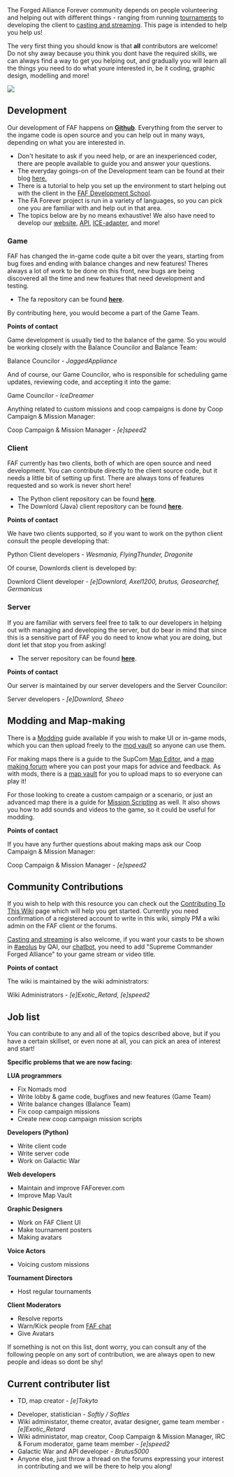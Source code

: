 The Forged Alliance Forever community depends on people volunteering and
helping out with different things - ranging from running
[tournaments](Tournaments "wikilink") to developing the client to
[casting and
streaming](http://forums.faforever.com/forums//viewtopic.php?f=2&t=8199).
This page is intended to help you help us!

The very first thing you should know is that **all** contributors are
welcome! Do not shy away because you think you dont have the required
skills, we can always find a way to get you helping out, and gradually
you will learn all the things you need to do what youre interested in,
be it coding, graphic design, modelling and more!

![](FAF_Organigramme.png)

## Development

Our development of FAF happens on
**[Github](https://github.com/FAForever)**. Everything from the server
to the ingame code is open source and you can help out in many ways,
depending on what you are interested in.

-   Don't hesitate to ask if you need help, or are an inexperienced
    coder, there are people available to guide you and answer your
    questions.
-   The everyday goings-on of the Development team can be found at their
    blog [here.](http://faforeverdevblog.tumblr.com)
-   There is a tutorial to help you set up the environment to start
    helping out with the client in the [FAF Development
    School](FAF_Development_School "wikilink").
-   The FA Forever project is run in a variety of languages, so you can
    pick one you are familiar with and help out in that area.
-   The topics below are by no means exhaustive! We also have need to
    develop our [website](https://github.com/FAForever/website),
    [API](https://github.com/FAForever/api),
    [ICE-adapter](https://github.com/FAForever/ice-adapter), and more!

### Game

FAF has changed the in-game code quite a bit over the years, starting
from bug fixes and ending with balance changes and new features! Theres
always a lot of work to be done on this front, new bugs are being
discovered all the time and new features that need development and
testing.

-   The fa repository can be found
    **[here](https://github.com/FAForever/fa)**.

By contributing here, you would become a part of the Game Team.

**Points of contact**

Game development is usually tied to the balance of the game. So you
would be working closely with the Balance Councilor and Balance Team:


Balance Councilor - *JaggedAppliance*

And of course, our Game Councilor, who is responsible for scheduling
game updates, reviewing code, and accepting it into the game:


Game Councilor - *IceDreamer*

Anything related to custom missions and coop campaigns is done by Coop
Campaign & Mission Manager:


Coop Campaign & Mission Manager - *\[e\]speed2*

### Client

FAF currently has two clients, both of which are open source and need
development. You can contribute directly to the client source code, but
it needs a little bit of setting up first. There are always tons of
features requested and so work is never short here!

-   The Python client repository can be found
    **[here](https://github.com/FAForever/client)**.
-   The Downlord (Java) client repository can be found
    **[here](https://github.com/FAForever/downlords-faf-client)**.

**Points of contact**

We have two clients supported, so if you want to work on the python
client consult the people developing that:


Python Client developers - *Wesmania, FlyingThunder, Dragonite*

Of course, Downlords client is developed by:


Downlord Client developer - *\[e\]Downlord, Axel1200, brutus,
Geosearchef, Germanicus*

### Server

If you are familiar with servers feel free to talk to our developers in
helping out with managing and developing the server, but do bear in mind
that since this is a sensitive part of FAF you do need to know what you
are doing, but dont let that stop you from asking!

-   The server repository can be found
    **[here](https://github.com/FAForever/server)**.

**Points of contact**

Our server is maintained by our server developers and the Server
Councilor:


Server developers - *\[e\]Downlord, Sheeo*

## Modding and Map-making

There is a [Modding](Modding "wikilink") guide available if you wish to
make UI or in-game mods, which you can then upload freely to the [mod
vault](Mod_Vault "wikilink") so anyone can use them.

For making maps there is a guide to the SupCom [Map
Editor](Map_Editor "wikilink"), and a [map making
forum](http://forums.faforever.com/forums/viewforum.php?f=53) where you
can post your maps for advice and feedback. As with mods, there is a
[map vault](Map_Vault "wikilink") for you to upload maps to so everyone
can play it!

For those looking to create a custom campaign or a scenario, or just an
advanced map there is a guide for [Mission
Scripting](Mission_Scripting "wikilink") as well. It also shows you how
to add sounds and videos to the game, so it could be useful for modding.

**Points of contact**

If you have any further questions about making maps ask our Coop
Campaign & Mission Manager:


Coop Campaign & Mission Manager - *\[e\]speed2*

## Community Contributions

If you wish to help with this resource you can check out the
[Contributing To This Wiki](Contributing_To_This_Wiki "wikilink") page
which will help you get started. Currently you need confirmation of a
registered account to write in this wiki, simply PM a wiki admin on the
FAF client or the forums.

[Casting and
streaming](http://forums.faforever.com/forums//viewtopic.php?f=2&t=8199)
is also welcome, if you want your casts to be shown in
[#aeolus](FAF_chat "wikilink") by QAI, our
[chatbot](FAF_chat#Chat_commands "wikilink"), you need to add "Supreme
Commander Forged Alliance" to your game stream or video title.

**Points of contact**

The wiki is maintained by the wiki administrators:


Wiki Administrators - *\[e\]Exotic_Retard, \[e\]speed2*

## Job list

You can contribute to any and all of the topics described above, but if
you have a certain skillset, or even none at all, you can pick an area
of interest and start!

**Specific problems that we are now facing:**

**LUA programmers**

-   Fix Nomads mod
-   Write lobby & game code, bugfixes and new features (Game Team)
-   Write balance changes (Balance Team)
-   Fix coop campaign missions
-   Create new coop campaign mission scripts

**Developers (Python)**

-   Write client code
-   Write server code
-   Work on Galactic War

**Web developers**

-   Maintain and improve FAForever.com
-   Improve Map Vault

**Graphic Designers**

-   Work on FAF Client UI
-   Make tournament posters
-   Making avatars

**Voice Actors**

-   Voicing custom missions

**Tournament Directors**

-   Host regular tournaments

**Client Moderators**

-   Resolve reports
-   Warn/Kick people from [FAF chat](FAF_chat "wikilink")
-   Give Avatars

If something is not on this list, dont worry, you can consult any of the
following people on any sort of contribution, we are always open to new
people and ideas so dont be shy!

## Current contributer list

-   TD, map creator - *\[e\]Tokyto*

<!-- -->

-   Developer, statistician - *Softly / Softles*
-   Wiki administator, theme creator, avatar designer, game team
    member - *\[e\]Exotic_Retard*
-   Wiki administator, map creator, Coop Campaign & Mission Manager, IRC
    & Forum moderator, game team member - *\[e\]speed2*
-   Galactic War and API developer - *Brutus5000*
-   Anyone else, just throw a thread on the forums expressing your
    interest in contributing and we will be there to help you along!